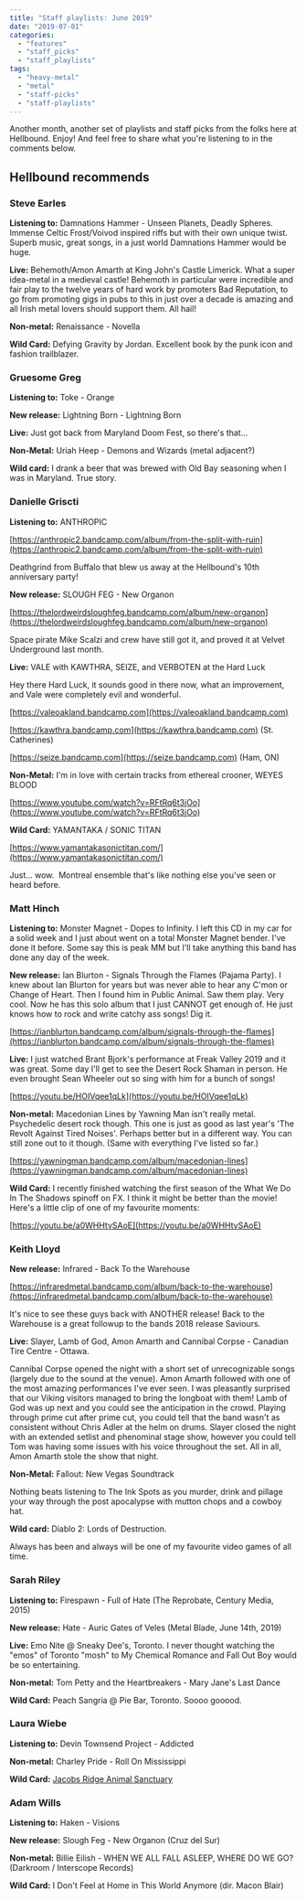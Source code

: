 ```yaml
---
title: "Staff playlists: June 2019"
date: "2019-07-01"
categories: 
  - "features"
  - "staff_picks"
  - "staff_playlists"
tags: 
  - "heavy-metal"
  - "metal"
  - "staff-picks"
  - "staff-playlists"
---
```


Another month, another set of playlists and staff picks from the folks here at Hellbound. Enjoy! And feel free to share what you're listening to in the comments below. 

## Hellbound recommends

### Steve Earles

**Listening to:** Damnations Hammer - Unseen Planets, Deadly Spheres. Immense Celtic Frost/Voivod inspired riffs but with their own unique twist. Superb music, great songs, in a just world Damnations Hammer would be huge.

**Live:** Behemoth/Amon Amarth at King John's Castle Limerick. What a super idea-metal in a medieval castle! Behemoth in particular were incredible and fair play to the twelve years of hard work by promoters Bad Reputation, to go from promoting gigs in pubs to this in just over a decade is amazing and all Irish metal lovers should support them. All hail!

**Non-metal:** Renaissance - Novella

**Wild Card:** Defying Gravity by Jordan. Excellent book by the punk icon and fashion trailblazer.

### Gruesome Greg

**Listening to:** Toke - Orange

**New release:** Lightning Born - Lightning Born

**Live:** Just got back from Maryland Doom Fest, so there's that…

**Non-Metal:** Uriah Heep - Demons and Wizards (metal adjacent?)

**Wild card:** I drank a beer that was brewed with Old Bay seasoning when I was in Maryland. True story.

### Danielle Griscti

**Listening to:** ANTHROPIC 

[https://anthropic2.bandcamp.com/album/from-the-split-with-ruin](https://anthropic2.bandcamp.com/album/from-the-split-with-ruin)

Deathgrind from Buffalo that blew us away at the Hellbound's 10th anniversary party!

**New release:** SLOUGH FEG - New Organon 

[https://thelordweirdsloughfeg.bandcamp.com/album/new-organon](https://thelordweirdsloughfeg.bandcamp.com/album/new-organon)

Space pirate Mike Scalzi and crew have still got it, and proved it at Velvet Underground last month.  

**Live:** VALE with KAWTHRA, SEIZE, and VERBOTEN at the Hard Luck 

Hey there Hard Luck, it sounds good in there now, what an improvement, and Vale were completely evil and wonderful.  

[https://valeoakland.bandcamp.com](https://valeoakland.bandcamp.com)

[https://kawthra.bandcamp.com](https://kawthra.bandcamp.com) (St. Catherines)

[https://seize.bandcamp.com](https://seize.bandcamp.com) (Ham, ON)

**Non-Metal:** I'm in love with certain tracks from ethereal crooner, WEYES BLOOD 

[https://www.youtube.com/watch?v=RFtRq6t3jOo](https://www.youtube.com/watch?v=RFtRq6t3jOo)

**Wild Card:** YAMANTAKA / SONIC TITAN 

[https://www.yamantakasonictitan.com/](https://www.yamantakasonictitan.com/)

Just... wow.  Montreal ensemble that's like nothing else you've seen or heard before. 

### Matt Hinch

**Listening to:** Monster Magnet - Dopes to Infinity. I left this CD in my car for a solid week and I just about went on a total Monster Magnet bender. I've done it before. Some say this is peak MM but I'll take anything this band has done any day of the week.

**New release:** Ian Blurton - Signals Through the Flames (Pajama Party). I knew about Ian Blurton for years but was never able to hear any C'mon or Change of Heart. Then I found him in Public Animal. Saw them play. Very cool. Now he has this solo album that I just CANNOT get enough of. He just knows how to rock and write catchy ass songs! Dig it.

[https://ianblurton.bandcamp.com/album/signals-through-the-flames](https://ianblurton.bandcamp.com/album/signals-through-the-flames)

**Live:** I just watched Brant Bjork's performance at Freak Valley 2019 and it was great. Some day I'll get to see the Desert Rock Shaman in person. He even brought Sean Wheeler out so sing with him for a bunch of songs! 

[https://youtu.be/HOIVqee1qLk](https://youtu.be/HOIVqee1qLk)

**Non-metal:** Macedonian Lines by Yawning Man isn't really metal. Psychedelic desert rock though. This one is just as good as last year's 'The Revolt Against Tired Noises'. Perhaps better but in a different way. You can still zone out to it though. (Same with everything I've listed so far.)

[https://yawningman.bandcamp.com/album/macedonian-lines](https://yawningman.bandcamp.com/album/macedonian-lines)

**Wild Card:** I recently finished watching the first season of the What We Do In The Shadows spinoff on FX. I think it might be better than the movie! Here's a little clip of one of my favourite moments: 

[https://youtu.be/a0WHHtvSAoE](https://youtu.be/a0WHHtvSAoE)

### Keith Lloyd 

**New release:** Infrared - Back To the Warehouse  

[https://infraredmetal.bandcamp.com/album/back-to-the-warehouse](https://infraredmetal.bandcamp.com/album/back-to-the-warehouse)

It's nice to see these guys back with ANOTHER release! Back to the Warehouse is a great followup to the bands 2018 release Saviours.

**Live:** Slayer, Lamb of God, Amon Amarth and Cannibal Corpse - Canadian Tire Centre - Ottawa.

Cannibal Corpse opened the night with a short set of unrecognizable songs (largely due to the sound at the venue). Amon Amarth followed with one of the most amazing performances I've ever seen. I was pleasantly surprised that our Viking visitors managed to bring the longboat with them! Lamb of God was up next and you could see the anticipation in the crowd. Playing through prime cut after prime cut, you could tell that the band wasn't as consistent without Chris Adler at the helm on drums. Slayer closed the night with an extended setlist and phenominal stage show, however you could tell Tom was having some issues with his voice throughout the set. All in all, Amon Amarth stole the show that night.

**Non-Metal:** Fallout: New Vegas Soundtrack

Nothing beats listening to The Ink Spots as you murder, drink and pillage your way through the post apocalypse with mutton chops and a cowboy hat.

**Wild card:** Diablo 2: Lords of Destruction. 

Always has been and always will be one of my favourite video games of all time.

### Sarah Riley

**Listening to:** Firespawn - Full of Hate (The Reprobate, Century Media, 2015) 

**New release:** Hate - Auric Gates of Veles (Metal Blade, June 14th, 2019)

**Live:** Emo Nite @ Sneaky Dee's, Toronto. I never thought watching the "emos" of Toronto "mosh" to My Chemical Romance and Fall Out Boy would be so entertaining.

**Non-metal:** Tom Petty and the Heartbreakers - Mary Jane's Last Dance

**Wild Card:** Peach Sangria @ Pie Bar, Toronto. Soooo gooood.

### Laura Wiebe

**Listening to:** Devin Townsend Project - Addicted

**Non-metal:** Charley Pride - Roll On Mississippi

**Wild Card:** [Jacobs Ridge Animal Sanctuary](https://www.jacobsridge.com/)

### Adam Wills

**Listening to:** Haken - Visions

**New release:** Slough Feg - New Organon (Cruz del Sur)

**Non-metal:** Billie Eilish - WHEN WE ALL FALL ASLEEP, WHERE DO WE GO? (Darkroom / Interscope Records)

**Wild Card:** I Don't Feel at Home in This World Anymore (dir. Macon Blair)
